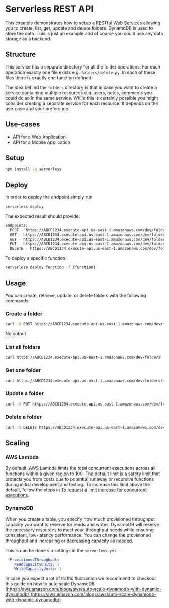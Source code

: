 <!--
title: 'AWS Serverless REST API with DynamoDB store example in Python'
description: 'This example demonstrates how to setup a RESTful Web Service allowing you to create, list, get, update and delete folders. DynamoDB is used to store the data.'
-->
# Serverless REST API

This example demonstrates how to setup a [RESTful Web Services](https://en.wikipedia.org/wiki/Representational_state_transfer#Applied_to_web_services) allowing you to create, list, get, update and delete folders. DynamoDB is used to store the data. This is just an example and of course you could use any data storage as a backend.

## Structure

This service has a separate directory for all the folder operations. For each operation exactly one file exists e.g. `folders/delete.py`. In each of these files there is exactly one function defined.

The idea behind the `folders` directory is that in case you want to create a service containing multiple resources e.g. users, notes, comments you could do so in the same service. While this is certainly possible you might consider creating a separate service for each resource. It depends on the use-case and your preference.

## Use-cases

- API for a Web Application
- API for a Mobile Application

## Setup

```bash
npm install -g serverless
```

## Deploy

In order to deploy the endpoint simply run

```bash
serverless deploy
```

The expected result should provide:

```bash
endpoints:
  POST - https://ABCD1234.execute-api.us-east-1.amazonaws.com/dev/folders
  GET - https://ABCD1234.execute-api.us-east-1.amazonaws.com/dev/folders
  GET - https://ABCD1234.execute-api.us-east-1.amazonaws.com/dev/folders/{id}
  PUT - https://ABCD1234.execute-api.us-east-1.amazonaws.com/dev/folders/{id}
  DELETE - https://ABCD1234.execute-api.us-east-1.amazonaws.com/dev/folders/{id}
```

To deploy a specific function:
```bash
serverless deploy function -f {function}
```

## Usage

You can create, retrieve, update, or delete folders with the following commands:

### Create a folder

```bash
curl -X POST https://ABCD1234.execute-api.us-east-1.amazonaws.com/dev/folder --data '{ "name": "React Folder" }'
```

No output

### List all folders

```bash
curl https://ABCD1234.execute-api.us-east-1.amazonaws.com/dev/folders
```

### Get one folder

```bash
curl https://ABCD1234.execute-api.us-east-1.amazonaws.com/dev/folders/<id>
```

### Update a folder

```bash
curl -X PUT https://ABCD1234.execute-api.us-east-1.amazonaws.com/dev/folders/<id> --data '{ "name": "Serverless Folder"}'
```

### Delete a folder

```bash
curl -X DELETE https://ABCD1234.execute-api.us-east-1.amazonaws.com/dev/folders/<id>
```

## Scaling

### AWS Lambda

By default, AWS Lambda limits the total concurrent executions across all functions within a given region to 100. The default limit is a safety limit that protects you from costs due to potential runaway or recursive functions during initial development and testing. To increase this limit above the default, follow the steps in [To request a limit increase for concurrent executions](http://docs.aws.amazon.com/lambda/latest/dg/concurrent-executions.html#increase-concurrent-executions-limit).

### DynamoDB

When you create a table, you specify how much provisioned throughput capacity you want to reserve for reads and writes. DynamoDB will reserve the necessary resources to meet your throughput needs while ensuring consistent, low-latency performance. You can change the provisioned throughput and increasing or decreasing capacity as needed.

This is can be done via settings in the `serverless.yml`.

```yaml
  ProvisionedThroughput:
    ReadCapacityUnits: 1
    WriteCapacityUnits: 1
```

In case you expect a lot of traffic fluctuation we recommend to checkout this guide on how to auto scale DynamoDB [https://aws.amazon.com/blogs/aws/auto-scale-dynamodb-with-dynamic-dynamodb/](https://aws.amazon.com/blogs/aws/auto-scale-dynamodb-with-dynamic-dynamodb/)
